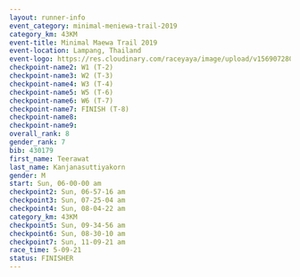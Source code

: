 ```yaml
---
layout: runner-info 
event_category: minimal-meniewa-trail-2019 
category_km: 43KM
event-title: Minimal Maewa Trail 2019 
event-location: Lampang, Thailand 
event-logo: https://res.cloudinary.com/raceyaya/image/upload/v1569072805/logo/minimal-trail_ktnvsp.jpg 
checkpoint-name2: W1 (T-2) 
checkpoint-name3: W2 (T-3) 
checkpoint-name4: W3 (T-4) 
checkpoint-name5: W5 (T-6) 
checkpoint-name6: W6 (T-7) 
checkpoint-name7: FINISH (T-8) 
checkpoint-name8: 
checkpoint-name9: 
overall_rank: 8
gender_rank: 7
bib: 430179
first_name: Teerawat
last_name: Kanjanasuttiyakorn
gender: M
start: Sun, 06-00-00 am
checkpoint2: Sun, 06-57-16 am
checkpoint3: Sun, 07-25-04 am
checkpoint4: Sun, 08-04-22 am
category_km: 43KM
checkpoint5: Sun, 09-34-56 am
checkpoint6: Sun, 08-30-10 am
checkpoint7: Sun, 11-09-21 am
race_time: 5-09-21
status: FINISHER
---
```


